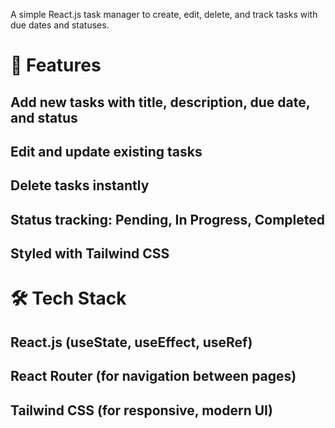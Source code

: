 A simple React.js task manager to create, edit, delete, and track tasks with due dates and statuses.

# 🚀 Features

## Add new tasks with title, description, due date, and status

## Edit and update existing tasks

## Delete tasks instantly

## Status tracking: Pending, In Progress, Completed

## Styled with Tailwind CSS

# 🛠 Tech Stack

## React.js (useState, useEffect, useRef)

## React Router (for navigation between pages)

## Tailwind CSS (for responsive, modern UI)
